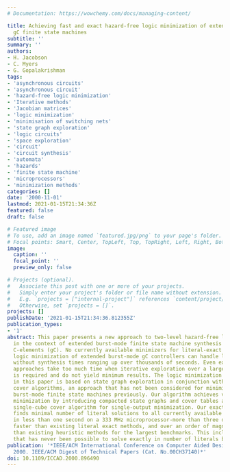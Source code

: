 ```yaml
---
# Documentation: https://wowchemy.com/docs/managing-content/

title: Achieving fast and exact hazard-free logic minimization of extended burst-mode
  gC finite state machines
subtitle: ''
summary: ''
authors:
- H. Jacobson
- C. Myers
- G. Gopalakrishman
tags:
- 'asynchronous circuits'
- 'asynchronous circuit'
- 'hazard-free logic minimization'
- 'Iterative methods'
- 'Jacobian matrices'
- 'logic minimization'
- 'minimisation of switching nets'
- 'state graph exploration'
- 'logic circuits'
- 'space exploration'
- 'circuit'
- 'circuit synthesis'
- 'automata'
- 'hazards'
- 'finite state machine'
- 'microprocessors'
- 'minimization methods'
categories: []
date: '2000-11-01'
lastmod: 2021-01-15T21:34:36Z
featured: false
draft: false

# Featured image
# To use, add an image named `featured.jpg/png` to your page's folder.
# Focal points: Smart, Center, TopLeft, Top, TopRight, Left, Right, BottomLeft, Bottom, BottomRight.
image:
  caption: ''
  focal_point: ''
  preview_only: false

# Projects (optional).
#   Associate this post with one or more of your projects.
#   Simply enter your project's folder or file name without extension.
#   E.g. `projects = ["internal-project"]` references `content/project/deep-learning/index.md`.
#   Otherwise, set `projects = []`.
projects: []
publishDate: '2021-01-15T21:34:36.812355Z'
publication_types:
- '1'
abstract: This paper presents a new approach to two-level hazard-free logic minimization
  in the context of extended burst-mode finite state machine synthesis targeting generalized
  C-elements (gC). No currently available minimizers for literal-exact two-level hazard-free
  logic minimization of extended burst-mode gC controllers can handle large circuits
  without synthesis times ranging up over thousands of seconds. Even existing heuristic
  approaches take too much time when iterative exploration over a large design space
  is required and do not yield minimum results. The logic minimization approach presented
  in this paper is based on state graph exploration in conjunction with single-cube
  cover algorithms, an approach that has not been considered for minimization of extended
  burst-mode finite state machines previously. Our algorithm achieves very fast logic
  minimization by introducing compacted state graphs and cover tables and an efficient
  single-cube cover algorithm for single-output minimization. Our exact logic minimizer
  finds minimal number of literal solutions to all currently available benchmarks,
  in less than one second on a 333 MHz microprocessor-more than three orders of magnitude
  faster than existing literal exact methods, and over an order of magnitude faster
  than existing heuristic methods for the largest benchmarks. This includes a benchmark
  that has never been possible to solve exactly in number of literals before.
publication: '*IEEE/ACM International Conference on Computer Aided Design. ICCAD -
  2000. IEEE/ACM Digest of Technical Papers (Cat. No.00CH37140)*'
doi: 10.1109/ICCAD.2000.896490
---
```


